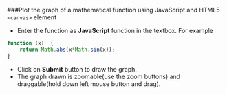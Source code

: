 ###Plot the graph of a mathematical function using JavaScript and HTML5 `<canvas>` element  
+ Enter the function as **JavaScript** function in the textbox. For example  
```javascript
function (x)  {
	return Math.abs(x*Math.sin(x));
}	
```
+ Click on **Submit** button to draw the graph.
+ The graph drawn is zoomable(use the zoom buttons) and draggable(hold down left mouse button and drag).
